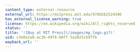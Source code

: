 ```yaml
---
content_type: external-resource
external_url: https://mitpress.mit.edu/9780262524346
has_external_license_warning: true
license: https://en.wikipedia.org/wiki/All_rights_reserved
status: ''
title: '![Buy at MIT Press](/images/mp_logo.gif)'
uid: c3e0a1e8-ac36-49f8-b0ff-5a2025cb97fb
wayback_url: ''
---
```

